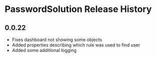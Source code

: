 ﻿# PasswordSolution Release History

## 0.0.22
- Fixes dashboard not showing some objects
- Added properties describing which rule was used to find user
- Added some additional logging
